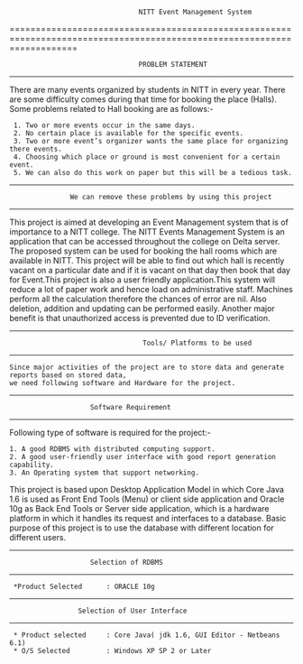                                     NITT Event Management System
========================================================================================================================= 
                                   
                                    PROBLEM STATEMENT
_______________________________________________________________________________________________________________________

There are many events organized by students in NITT in every year. There are some difficulty comes during that time for
booking the place (Halls). Some problems related to Hall booking are as follows:-

     1. Two or more events occur in the same days.
     2. No certain place is available for the specific events.
     3.	Two or more event’s organizer wants the same place for organizing there events.
     4.	Choosing which place or ground is most convenient for a certain event.
     5.	We can also do this work on paper but this will be a tedious task. 
     
----------------------------------------------------------------------------------------------------------------------
                   We can remove these problems by using this project
----------------------------------------------------------------------------------------------------------------------
This project is aimed at developing an Event Management system that is of importance to a NITT college. The NITT Events 
Management System is an application that can be accessed throughout the college on Delta server. 
The proposed system can be used for booking the hall rooms which are available in NITT. This project will be able to 
find out which hall is recently vacant on a particular date and if it is vacant on that day then book that day for 
Event.This project is also a user friendly application.This system will reduce a lot of paper work and hence load on 
administrative staff. Machines perform all the calculation therefore the chances of error are nil. Also deletion, 
addition and updating can be performed easily. Another major benefit is that unauthorized access is prevented due 
to ID verification.

----------------------------------------------------------------------------------------------------------------------
                                     Tools/ Platforms to be used
----------------------------------------------------------------------------------------------------------------------
	Since major activities of the project are to store data and generate reports based on stored data,
	we need following software and Hardware for the project.
	
----------------------------------------------------------------------------------------------------------------------
                        Software Requirement
----------------------------------------------------------------------------------------------------------------------
Following type of software is required for the project:-

    1. A good RDBMS with distributed computing support.
    2. A good user-friendly user interface with good report generation capability.
    3. An Operating system that support networking.

This project is based upon Desktop Application Model in which Core Java 1.6  is used as Front End Tools (Menu)
or client side application and Oracle 10g as Back End Tools or Server side application, which is a hardware platform
in which it handles its request and interfaces to a database. Basic purpose of this project is to use the database
with different location for different users. 

----------------------------------------------------------------------------------------------------------------------
                        Selection of RDBMS
----------------------------------------------------------------------------------------------------------------------

     *Product Selected		: ORACLE 10g

----------------------------------------------------------------------------------------------------------------------
                     Selection of User Interface
----------------------------------------------------------------------------------------------------------------------

     * Product selected		: Core Java( jdk 1.6, GUI Editor - Netbeans  6.1)
     * O/S Selected			: Windows XP SP 2 or Later
